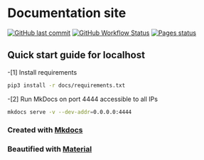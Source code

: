 # Documentation site

[![GitHub last commit](https://img.shields.io/github/last-commit/Hudater/hudater.github.io/main?color=4051B5&style=for-the-badge)](https://github.com/Hudater/hudater.github.io/commits/main)
[![GitHub Workflow Status](https://img.shields.io/github/actions/workflow/status/Hudater/hudater.github.io/.github/workflows/ci.yml?color=4051B5&style=for-the-badge)](https://github.com/Hudater/hudater.github.io/actions)
[![Pages status](https://img.shields.io/website?color=4051B5&style=for-the-badge&url=https%3A%2F%2Fhudater.github.io%2F)](https://hudater.github.io/)


## Quick start guide for localhost
-[1] Install requirements
```bash
pip3 install -r docs/requirements.txt
```

-[2] Run MkDocs on port 4444 accessible to all IPs
```bash
mkdocs serve -v --dev-addr=0.0.0.0:4444
```

### Created with [Mkdocs](https://www.mkdocs.org/)
### Beautified with [Material](https://squidfunk.github.io/mkdocs-material/)
